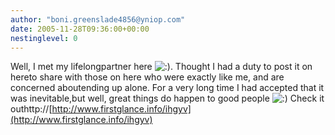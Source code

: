 ```yaml
---
author: "boni.greenslade4856@yniop.com"
date: 2005-11-28T09:36:00+00:00
nestinglevel: 0
---
```

Well, I met my lifelongpartner here ![:)](images/smilies/icon_e_smile.gif "Smile"). Thought I had a duty to post it on hereto share with those on here who were exactly like me, and are concerned aboutending up alone. For a very long time I had accepted that it was inevitable,but well, great things do happen to good people ![:)](images/smilies/icon_e_smile.gif "Smile") Check it outhttp://[http://www.firstglance.info/ihgyv](http://www.firstglance.info/ihgyv)